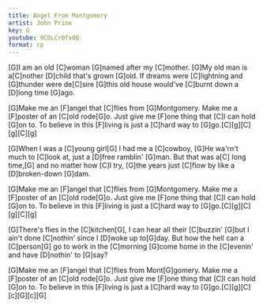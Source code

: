 ```yaml
---
title: Angel From Montgomery
artist: John Prine
key: G
youtube: 9CDLCr0fxOQ
format: cp
---
```


[G]I am an old [C]woman [G]named after my [C]mother.
[G]My old man is a[C]nother [D]child that's grown [G]old.
If dreams were [C]lightning and [G]thunder were de[C]sire
[G]this old house would've [C]burnt down a [D]long time [G]ago.

[G]Make me an [F]angel that [C]flies from [G]Montgomery.
Make me a [F]poster of an [C]old rode[G]o.
Just give me [F]one thing that [C]I can hold [G]on to.
To believe in this [F]living is just a [C]hard way to [G]go.[C][g][C][g][C][g]

[G]When I was a [C]young girl[G] I had me a [C]cowboy,
[G]He wa'rn't much to [C]look at, just a [D]free ramblin' [G]man.
But that was a[C] long time,[G] and no matter how [C]I try,
[G]the years just [C]flow by like a [D]broken-down [G]dam.

[G]Make me an [F]angel that [C]flies from [G]Montgomery.
Make me a [F]poster of an [C]old rode[G]o.
Just give me [F]one thing that [C]I can hold [G]on to.
To believe in this [F]living is just a [C]hard way to [G]go.[C][g][C][g][C][g]

[G]There's flies in the [C]kitchen[G], I can hear all their [C]buzzin'
[G]but I ain't done [C]nothin' since I [D]woke up to[G]day.
But how the hell can a [C]person[G] go to work in the [C]morning
[G]come home in the [C]evenin' and have [D]nothin' to [G]say?

[G]Make me an [F]angel that [C]flies from Mont[G]gomery.
Make me a [F]poster of an [C]old rode[G]o.
Just give me [F]one thing that [C]I can hold [G]on to.
To believe in this [F]living is just a [C]hard way to [G]go.[C][g][C][c][G][c][G]
